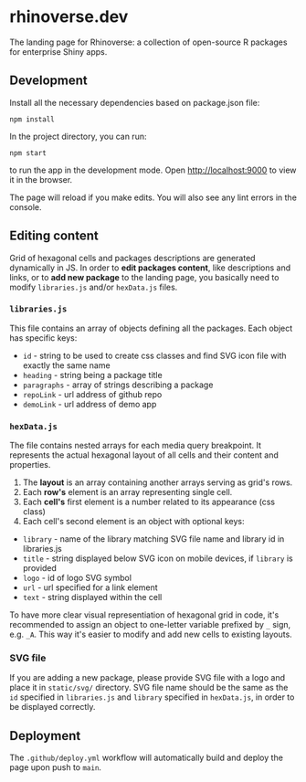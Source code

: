 # rhinoverse.dev

The landing page for Rhinoverse: a collection of open-source R packages for enterprise Shiny apps.

## Development

Install all the necessary dependencies based on package.json file:
```
npm install
```
In the project directory, you can run:
```
npm start
```
to run the app in the development mode.
Open [http://localhost:9000](http://localhost:9000) to view it in the browser.

The page will reload if you make edits. You will also see any lint errors in the console.


## Editing content

Grid of hexagonal cells and packages descriptions are generated dynamically in JS. In order to **edit packages content**, like descriptions and links, or to **add new package** to the landing page, you basically need to modify `libraries.js` and/or `hexData.js` files.

### `libraries.js`

This file contains an array of objects defining all the packages. Each object has specific keys:
- `id` - string to be used to create css classes and find SVG icon file with exactly the same name
- `heading` - string being a package title
- `paragraphs` - array of strings describing a package
- `repoLink` - url address of github repo
- `demoLink` - url address of demo app


### `hexData.js`

The file contains nested arrays for each media query breakpoint. It represents the actual hexagonal layout of all cells and their content and properties.
1. The **layout** is an array containing another arrays serving as grid's rows.
2. Each **row's** element is an array representing single cell.
3. Each **cell's** first element is a number related to its appearance (css class)
4. Each cell's second element is an object with optional keys:

- `library` - name of the library matching SVG file name and library id in libraries.js
- `title` - string displayed below SVG icon on mobile devices, if `library` is provided
- `logo` - id of logo SVG symbol
- `url` - url specified for a link element
- `text` - string displayed within the cell

To have more clear visual representiation of hexagonal grid in code, it's recommended to assign an object to one-letter variable prefixed by `_` sign, e.g. `_A`. This way it's easier to modify and add new cells to existing layouts.

### SVG file

If you are adding a new package, please provide SVG file with a logo and place it in `static/svg/` directory. SVG file name should be the same as the `id` specified in `libraries.js` and `library` specified in `hexData.js`, in order to be displayed correctly.

## Deployment

The `.github/deploy.yml` workflow will automatically build and deploy the page upon push to `main`.
